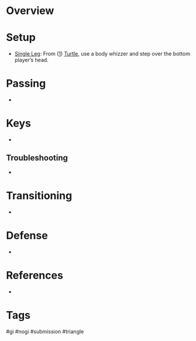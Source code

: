 # Overview
# Setup
- [Single Leg](obsidian://open?vault=Obsidian-BJJ-Notes&file=Takedowns%2FSingle%20Leg): From ([1](https://www.youtube.com/watch?v=UqUwAVvSbz8)) [Turtle](obsidian://open?vault=Obsidian-BJJ-Notes&file=Takedowns%2FSingle%20Leg), use a body whizzer and step over the bottom player’s head.
# Passing
- 
# Keys
- 
## Troubleshooting
- 
# Transitioning
- 
# Defense
- 
# References
- 
# Tags
#gi #nogi #submission #triangle 